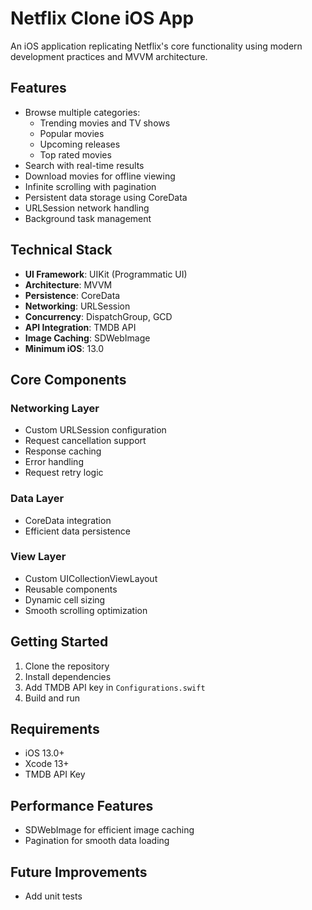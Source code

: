 # Netflix Clone iOS App
An iOS application replicating Netflix's core functionality using modern development practices and MVVM architecture.

## Features
- Browse multiple categories:
  - Trending movies and TV shows
  - Popular movies
  - Upcoming releases
  - Top rated movies
- Search with real-time results
- Download movies for offline viewing
- Infinite scrolling with pagination
- Persistent data storage using CoreData
- URLSession network handling
- Background task management

## Technical Stack
- **UI Framework**: UIKit (Programmatic UI)
- **Architecture**: MVVM
- **Persistence**: CoreData
- **Networking**: URLSession
- **Concurrency**: DispatchGroup, GCD
- **API Integration**: TMDB API
- **Image Caching**: SDWebImage
- **Minimum iOS**: 13.0

## Core Components

### Networking Layer
- Custom URLSession configuration
- Request cancellation support
- Response caching
- Error handling
- Request retry logic

### Data Layer
- CoreData integration
- Efficient data persistence

### View Layer
- Custom UICollectionViewLayout
- Reusable components
- Dynamic cell sizing
- Smooth scrolling optimization

## Getting Started
1. Clone the repository
2. Install dependencies
3. Add TMDB API key in `Configurations.swift`
4. Build and run

## Requirements
- iOS 13.0+
- Xcode 13+
- TMDB API Key

## Performance Features
- SDWebImage for efficient image caching
- Pagination for smooth data loading

## Future Improvements
- Add unit tests

